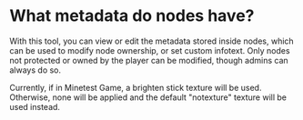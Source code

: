 # What metadata do nodes have?
With this tool, you can view or edit the metadata stored inside nodes, which can be used to modify node ownership, or set custom infotext. Only nodes not protected or owned by the player can be modified, though admins can always do so.

Currently, if in Minetest Game, a brighten stick texture will be used. Otherwise, none will be applied and the default "notexture" texture will be used instead.
